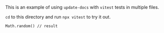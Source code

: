 This is an example of using `update-docs` with `vitest` tests in multiple files.

`cd` to this directory and run `npx vitest` to try it out.

<!---random number generator-->

```
Math.random() // result
```

<!---random string generator-->

```

```
